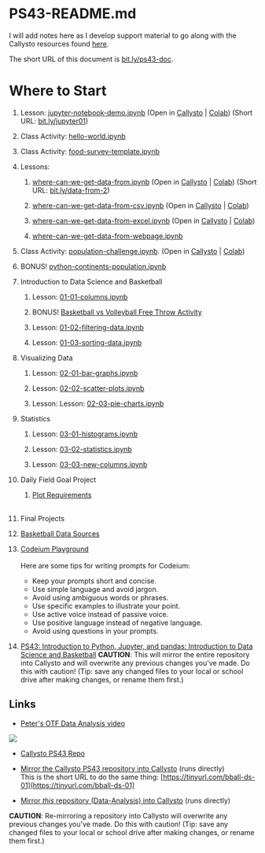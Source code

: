 # PS43-README.md

I will add notes here as I develop support material to go along with the Callysto resources found [here](https://github.com/callysto/basketball-and-data-science).

The short URL of this document is [bit.ly/ps43-doc](https://bit.ly/ps43-doc).

# Where to Start

1. Lesson: [jupyter-notebook-demo.ipynb](Demos/jupyter-notebook-demo.ipynb) (Open in [Callysto](https://hub.callysto.ca/jupyter/hub/user-redirect/git-pull?repo=https://github.com/pbeens/Data-Analysis&branch=main&subPath=Demos/jupyter-notebook-demo.ipynb&depth=1) | [Colab](https://githubtocolab.com/pbeens/Data-Analysis/blob/main/Demos/jupyter-notebook-demo.ipynb)) (Short URL: [bit.ly/jupyter01](https://bit.ly/jupyter01))

1. Class Activity: [hello-world.ipynb](Misc/hello-world.ipynb)

1. Class Activity: [food-survey-template.ipynb](Misc/food-survey-template.ipynb)

1. Lessons: 
   1. [where-can-we-get-data-from.ipynb](Demos/where-can-we-get-data-from.ipynb) (Open in [Callysto](https://hub.callysto.ca/jupyter/hub/user-redirect/git-pull?repo=https://github.com/pbeens/Data-Analysis&branch=main&subPath=Demos/where-can-we-get-data-from.ipynb&depth=1) | [Colab](https://githubtocolab.com/pbeens/Data-Analysis/blob/main/Demos/where-can-we-get-data-from.ipynb)) (Short URL: [bit.ly/data-from-2](https://bit.ly/data-from-2))

   2. [where-can-we-get-data-from-csv.ipynb](Demos/where-can-we-get-data-from-csv.ipynb) (Open in [Callysto](https://hub.callysto.ca/jupyter/hub/user-redirect/git-pull?repo=https://github.com/pbeens/Data-Analysis&branch=main&subPath=Demos/where-can-we-get-data-from-csv.ipynb&depth=1) | [Colab](https://githubtocolab.com/pbeens/Data-Analysis/blob/main/Demos/where-can-we-get-data-from-csv.ipynb))

   3. [where-can-we-get-data-from-excel.ipynb](Demos/where-can-we-get-data-from-excel.ipynb) (Open in [Callysto](https://hub.callysto.ca/jupyter/hub/user-redirect/git-pull?repo=https://github.com/pbeens/Data-Analysis&branch=main&subPath=Demos/where-can-we-get-data-from-excel.ipynb&depth=1) | [Colab](https://githubtocolab.com/pbeens/Data-Analysis/blob/main/Demos/where-can-we-get-data-from-excel.ipynb))

   4. [where-can-we-get-data-from-webpage.ipynb](Demos/where-can-we-get-data-from-webpage.ipynb)

2. Class Activity: [population-challenge.ipynb](Plotly/Challenges/population-challenge.ipynb). (Open in [Callysto](https://hub.callysto.ca/jupyter/hub/user-redirect/git-pull?repo=https://github.com/pbeens/Data-Analysis&branch=main&subPath=Plotly/Challenges/population-challenge.ipynb&depth=1) | [Colab](https://githubtocolab.com/pbeens/Data-Analysis/blob/main/Plotly/Challenges/population-challenge.ipynb)) 

3. BONUS! [python-continents-population.ipynb](Demos/python-continents-population.ipynb)

4. Introduction to Data Science and Basketball

   1. Lesson: [01-01-columns.ipynb](BADS/01-Intro/01-01-columns.ipynb)

   2. BONUS! [Basketball vs Volleyball Free Throw Activity](Demos/bb-vs-vb-activity/bb-vs-vb.md)

   3. Lesson: [01-02-filtering-data.ipynb](BADS/01-Intro/01-02-filtering-data.ipynb)

   4. Lesson: [01-03-sorting-data.ipynb](BADS/01-Intro/01-03-sorting-data.ipynb)

5. Visualizing Data

   1. Lesson: [02-01-bar-graphs.ipynb](BADS/02-visualize/02-01-bar-graphs.ipynb)

   2. Lesson: [02-02-scatter-plots.ipynb](BADS/02-visualize/02-02-scatter-plots.ipynb)

   3. Lesson: Lesson: [02-03-pie-charts.ipynb](BADS/02-visualize/02-03-pie-charts.ipynb)

6. Statistics

   1. Lesson: [03-01-histograms.ipynb](BADS/03-statistics/03-01-histograms.ipynb)

   2. Lesson: [03-02-statistics.ipynb](BADS/03-statistics/03-02-statistics.ipynb)

   3. Lesson: [03-03-new-columns.ipynb](BADS/03-statistics/03-03-new-columns.ipynb)

7. Daily Field Goal Project

   1. [Plot Requirements](BADS/personal-fg-stats-reqts.md)

   <br>

8.  Final Projects

   1. [Basketball Data Sources](Data/basketball-data-sources.md)

   2. [Codeium Playground](https://codeium.com/playground) <br><br>Here are some tips for writing prompts for Codeium:
      - Keep your prompts short and concise.
      - Use simple language and avoid jargon.
      - Avoid using ambiguous words or phrases.
      - Use specific examples to illustrate your point.
      - Use active voice instead of passive voice.
      - Use positive language instead of negative language.
      - Avoid using questions in your prompts.

9.  [PS43: Introduction to Python, Jupyter, and pandas: Introduction to Data Science and Basketball](https://hub.callysto.ca/jupyter/hub/user-redirect/git-pull?repo=https%3A%2F%2Fgithub.com%2Fcallysto%2Fbasketball-and-data-science&branch=main&subPath=content/01-introduction.ipynb&depth=1) **CAUTION**: This will mirror the entire  repository into Callysto and will overwrite any previous changes you've made. Do this with caution! (Tip: save any changed files to your local or school drive after making changes, or rename them first.)

## Links

- [Peter's OTF Data Analysis video](https://youtu.be/r8D1DU5hmUM)

[![](https://markdown-videos.vercel.app/youtube/r8D1DU5hmUM)](https://youtu.be/r8D1DU5hmUM)

- [Callysto PS43 Repo](https://github.com/callysto/basketball-and-data-science)
  
- [Mirror the Callysto PS43 repository into Callysto](https://hub.callysto.ca/jupyter/hub/user-redirect/git-pull?repo=https%3A%2F%2Fgithub.com%2Fcallysto%2Fbasketball-and-data-science&branch=main&subPath=content/01-introduction.ipynb&depth=1) (runs directly)
<br>This is the short URL to do the same thing: [https://tinyurl.com/bball-ds-01](https://tinyurl.com/bball-ds-01)

- [Mirror *this* repository (Data-Analysis) into Callysto](https://hub.callysto.ca/jupyter/hub/user-redirect/git-pull?repo=https://github.com/pbeens/Data-Analysis) (runs directly) 
  
**CAUTION**: Re-mirroring a repository into Callysto will overwrite any previous changes you've made. Do this with caution! (Tip: save any changed files to your local or school drive after making changes, or rename them first.)
